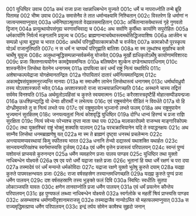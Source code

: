 001  युधिष्ठिर उवाच
001a कथं राजा प्रजा रक्षन्नाधिबन्धेन युज्यते
001c धर्मे च नापराध्नोति तन्मे ब्रूहि पितामह
002  भीष्म उवाच
002a समासेनैव ते तात धर्मान्वक्ष्यामि निश्चितान्
002c विस्तरेण हि धर्माणां न जात्वन्तमवाप्नुयात्
003a धर्मनिष्ठाञ्श्रुतवतो वेदव्रतसमाहितान्
003c अर्चितान्वासयेथास्त्वं गृहे गुणवतो द्विजान्
004a प्रत्युत्थायोपसंगृह्य चरणावभिवाद्य च
004c अथ सर्वाणि कुर्वीथाः कार्याणि सपुरोहितः
005a धर्मकार्याणि निर्वर्त्य मङ्गलानि प्रयुज्य च
005c ब्राह्मणान्वाचयेथास्त्वमर्थसिद्धिजयाशिषः
006a आर्जवेन च सम्पन्नो धृत्या बुद्ध्या च भारत
006c अर्थार्थं परिगृह्णीयात्कामक्रोधौ च वर्जयेत्
007a कामक्रोधौ पुरस्कृत्य योऽर्थं राजानुतिष्ठति
007c न स धर्मं न चाप्यर्थं परिगृह्णाति बालिशः
008a मा स्म लुब्धांश्च मूर्खांश्च कामे चार्थेषु यूयुजः
008c अलुब्धान्बुद्धिसम्पन्नान्सर्वकर्मसु योजयेत्
009a मूर्खो ह्यधिकृतोऽर्थेषु कार्याणामविशारदः
009c प्रजाः क्लिश्नात्ययोगेन कामद्वेषसमन्वितः
010a बलिषष्ठेन शुल्केन दण्डेनाथापराधिनाम्
010c शास्त्रनीतेन लिप्सेथा वेतनेन धनागमम्
011a दापयित्वा करं धर्म्यं राष्ट्रं नित्यं यथाविधि
011c अशेषान्कल्पयेद्राजा योगक्षेमानतन्द्रितः
012a गोपायितारं दातारं धर्मनित्यमतन्द्रितम्
012c अकामद्वेषसंयुक्तमनुरज्यन्ति मानवाः
013a मा स्माधर्मेण लाभेन लिप्सेथास्त्वं धनागमम्
013c धर्मार्थावध्रुवौ तस्य योऽपशास्त्रपरो भवेत्
014a अपशास्त्रपरो राजा सञ्चयान्नाधिगच्छति
014c अस्थाने चास्य तद्वित्तं सर्वमेव विनश्यति
015a अर्थमूलोऽपहिंसां च कुरुते स्वयमात्मनः
015c करैरशास्त्रदृष्टैर्हि मोहात्सम्पीडयन्प्रजाः
016a ऊधश्छिन्द्याद्धि यो धेन्वाः क्षीरार्थी न लभेत्पयः
016c एवं राष्ट्रमयोगेन पीडितं न विवर्धते
017a यो हि दोग्ध्रीमुपास्ते तु स नित्यं लभते पयः
017c एवं राष्ट्रमुपायेन भुञ्जानो लभते फलम्
018a अथ राष्ट्रमुपायेन भुज्यमानं सुरक्षितम्
018c जनयत्यतुलां नित्यं कोशवृद्धिं युधिष्ठिर
019a दोग्धि धान्यं हिरण्यं च प्रजा राज्ञि सुरक्षिता
019c नित्यं स्वेभ्यः परेभ्यश्च तृप्ता माता यथा पयः
020a मालाकारोपमो राजन्भव माङ्गारिकोपमः
020c तथा युक्तश्चिरं राष्ट्रं भोक्तुं शक्यसि पालयन्
021a परचक्राभियानेन यदि ते स्याद्धनक्षयः
021c अथ साम्नैव लिप्सेथा धनमब्राह्मणेषु यत्
022a मा स्म ते ब्राह्मणं दृष्ट्वा धनस्थं प्रचलेन्मनः
022c अन्त्यायामप्यवस्थायां किमु स्फीतस्य भारत
023a धनानि तेभ्यो दद्यास्त्वं यथाशक्ति यथार्हतः
023c सान्त्वयन्परिरक्षंश्च स्वर्गमाप्स्यसि दुर्जयम्
024a एवं धर्मेण वृत्तेन प्रजास्त्वं परिपालयन्
024c स्वन्तं पुण्यं यशोवन्तं प्राप्स्यसे कुरुनन्दन
025a धर्मेण व्यवहारेण प्रजाः पालय पाण्डव
025c युधिष्ठिर तथा युक्तो नाधिबन्धेन योक्ष्यसे
026a एष एव परो धर्मो यद्राजा रक्षते प्रजाः
026c भूतानां हि यथा धर्मे रक्षणं च परा दया
027a तस्मादेवं परं धर्मं मन्यन्ते धर्मकोविदाः
027c यद्राजा रक्षणे युक्तो भूतेषु कुरुते दयाम्
028a यदह्ना कुरुते पापमरक्षन्भयतः प्रजाः
028c राजा वर्षसहस्रेण तस्यान्तमधिगच्छति
029a यदह्ना कुरुते पुण्यं प्रजा धर्मेण पालयन्
029c दश वर्षसहस्राणि तस्य भुङ्क्ते फलं दिवि
030a स्विष्टिः स्वधीतिः सुतपा लोकाञ्जयति यावतः
030c क्षणेन तानवाप्नोति प्रजा धर्मेण पालयन्
031a एवं धर्मं प्रयत्नेन कौन्तेय परिपालयन्
031c इह पुण्यफलं लब्ध्वा नाधिबन्धेन योक्ष्यसे
032a स्वर्गलोके च महतीं श्रियं प्राप्स्यसि पाण्डव
032c असम्भवश्च धर्माणामीदृशानामराजसु
032e तस्माद्राजैव नान्योऽस्ति यो महत्फलमाप्नुयात्
033a स राज्यमृद्धिमत्प्राप्य धर्मेण परिपालयन्
033c इन्द्रं तर्पय सोमेन कामैश्च सुहृदो जनान्

